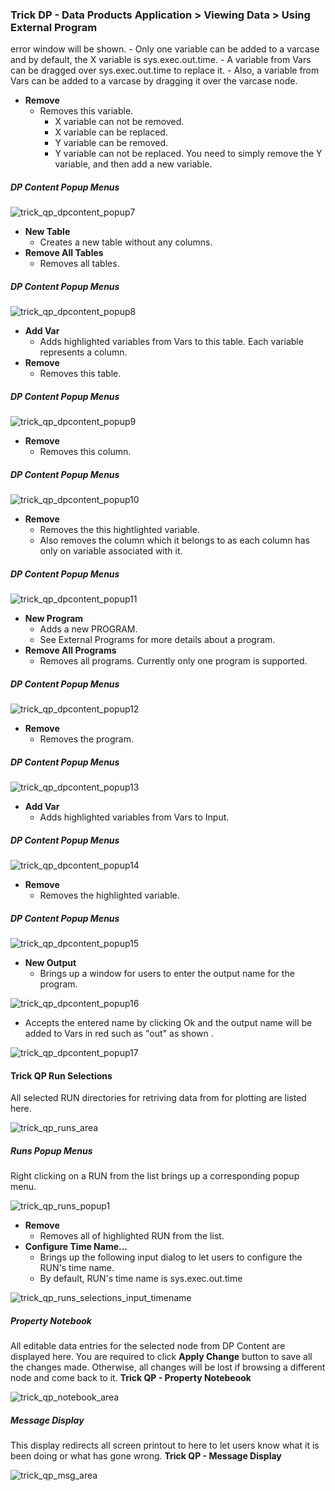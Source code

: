 ### Trick DP - Data Products Application > Viewing Data > Using External Program

 error window will be shown.
        - Only one variable can be added to a varcase and by default, the X variable is sys.exec.out.time.
        - A variable from Vars can be dragged over sys.exec.out.time to replace it.
        - Also, a variable from Vars can be added to a varcase by dragging it over the varcase node.
- <b>Remove</b>
    - Removes this variable.
        - X variable can not be removed.
        - X variable can be replaced.
        - Y variable can be removed.
        - Y variable can not be replaced. You need to simply remove the Y variable, and then add a new variable.

##### DP Content Popup Menus

![trick_qp_dpcontent_popup7](images/trick_qp_dpcontent_popup7.jpg)

- <b>New Table</b>
    - Creates a new table without any columns.
- <b>Remove All Tables</b>
    - Removes all tables.

##### DP Content Popup Menus

![trick_qp_dpcontent_popup8](images/trick_qp_dpcontent_popup8.jpg)

- <b>Add Var</b>
    - Adds highlighted variables from Vars to this table. Each variable represents a column.
- <b>Remove</b>
    - Removes this table.

##### DP Content Popup Menus

![trick_qp_dpcontent_popup9](images/trick_qp_dpcontent_popup9.jpg)

- <b>Remove</b>
    - Removes this column.

##### DP Content Popup Menus

![trick_qp_dpcontent_popup10](images/trick_qp_dpcontent_popup10.jpg)

- <b>Remove</b>
    - Removes the this hightlighted variable.
    - Also removes the column which it belongs to as each column has only on variable associated with it.

##### DP Content Popup Menus

![trick_qp_dpcontent_popup11](images/trick_qp_dpcontent_popup11.jpg)

- <b>New Program</b>
    - Adds a new PROGRAM.
    - See External Programs for more details about a program.
- <b>Remove All Programs</b>
    - Removes all programs. Currently only one program is supported.

##### DP Content Popup Menus

![trick_qp_dpcontent_popup12](images/trick_qp_dpcontent_popup12.jpg)

- <b>Remove</b>
    - Removes the program.

##### DP Content Popup Menus

![trick_qp_dpcontent_popup13](images/trick_qp_dpcontent_popup13.jpg)

- <b>Add Var</b>
    - Adds highlighted variables from Vars to Input.

##### DP Content Popup Menus

![trick_qp_dpcontent_popup14](images/trick_qp_dpcontent_popup14.jpg)

- <b>Remove</b>
    - Removes the highlighted variable.

##### DP Content Popup Menus

![trick_qp_dpcontent_popup15](images/trick_qp_dpcontent_popup15.jpg)

- <b>New Output</b>
    - Brings up a window for users to enter the output name for the program.

![trick_qp_dpcontent_popup16](images/trick_qp_dpcontent_popup16.jpg)

- Accepts the entered name by clicking Ok and the output name will be added to Vars in red such as "out" as shown .

![trick_qp_dpcontent_popup17](images/trick_qp_dpcontent_popup17.jpg)

#### Trick QP Run Selections
All selected RUN directories for retriving data from for plotting are listed here.

![trick_qp_runs_area](images/trick_qp_runs_area.jpg)
##### Runs Popup Menus

Right clicking on a RUN from the list brings up a corresponding popup menu.

![trick_qp_runs_popup1](images/trick_qp_runs_popup1.jpg)

- <b>Remove</b>
    - Removes all of highlighted RUN from the list.
- <b>Configure Time Name...</b>
    - Brings up the following input dialog to let users to configure the RUN's time name.
    - By default, RUN's time name is sys.exec.out.time

![trick_qp_runs_selections_input_timename](images/trick_qp_runs_selections_input_timename.jpg)
##### Property Notebook

All editable data entries for the selected node from DP Content are displayed here.
You are required to click <b>Apply Change</b> button to save all the changes made.
Otherwise, all changes will be lost if browsing a different node and come back to it.
<b>Trick QP - Property Notebeook</b>

![trick_qp_notebook_area](images/trick_qp_notebook_area.jpg)

##### Message Display

This display redirects all screen printout to here to let users know what it is been doing or what has gone wrong.
<b>Trick QP - Message Display</b>

![trick_qp_msg_area](images/trick_qp_msg_area.jpg)

##
